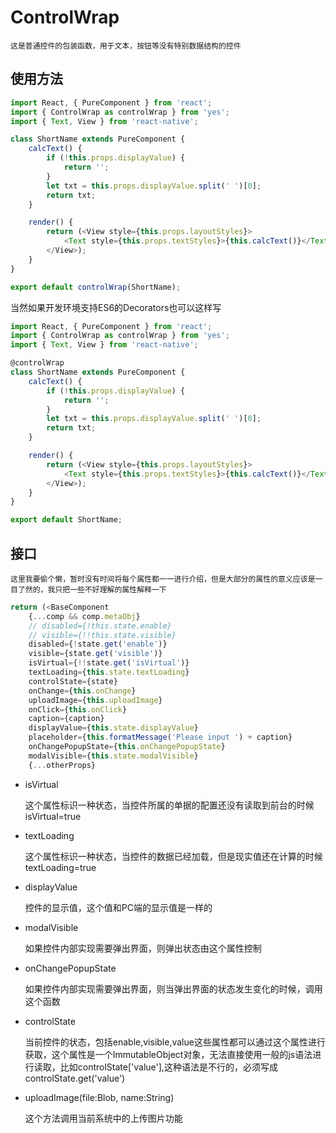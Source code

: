 # ControlWrap
    这是普通控件的包装函数，用于文本，按钮等没有特别数据结构的控件
## 使用方法
```javascript 
import React, { PureComponent } from 'react';
import { ControlWrap as controlWrap } from 'yes';
import { Text, View } from 'react-native';

class ShortName extends PureComponent {
    calcText() {
        if (!this.props.displayValue) {
            return '';
        }
        let txt = this.props.displayValue.split(' ')[0];
        return txt;
    }

    render() {
        return (<View style={this.props.layoutStyles}>
            <Text style={this.props.textStyles}>{this.calcText()}</Text>
        </View>);
    }
}

export default controlWrap(ShortName);
```
当然如果开发环境支持ES6的Decorators也可以这样写
```javascript 
import React, { PureComponent } from 'react';
import { ControlWrap as controlWrap } from 'yes';
import { Text, View } from 'react-native';

@controlWrap
class ShortName extends PureComponent {
    calcText() {
        if (!this.props.displayValue) {
            return '';
        }
        let txt = this.props.displayValue.split(' ')[0];
        return txt;
    }

    render() {
        return (<View style={this.props.layoutStyles}>
            <Text style={this.props.textStyles}>{this.calcText()}</Text>
        </View>);
    }
}

export default ShortName;
```

## 接口

    这里我要偷个懒，暂时没有时间将每个属性都一一进行介绍，但是大部分的属性的意义应该是一目了然的，我只把一些不好理解的属性解释一下

```javascript
return (<BaseComponent
    {...comp && comp.metaObj}
    // disabled={!this.state.enable}
    // visible={!!this.state.visible}
    disabled={!state.get('enable')}
    visible={state.get('visible')}
    isVirtual={!!state.get('isVirtual')}
    textLoading={this.state.textLoading}
    controlState={state}
    onChange={this.onChange}
    uploadImage={this.uploadImage}
    onClick={this.onClick}
    caption={caption}
    displayValue={this.state.displayValue}
    placeholder={this.formatMessage('Please input ') + caption}
    onChangePopupState={this.onChangePopupState}
    modalVisible={this.state.modalVisible}
    {...otherProps}
```
* isVirtual

    这个属性标识一种状态，当控件所属的单据的配置还没有读取到前台的时候isVirtual=true

* textLoading

    这个属性标识一种状态，当控件的数据已经加载，但是现实值还在计算的时候textLoading=true

* displayValue

    控件的显示值，这个值和PC端的显示值是一样的

* modalVisible

    如果控件内部实现需要弹出界面，则弹出状态由这个属性控制

* onChangePopupState

    如果控件内部实现需要弹出界面，则当弹出界面的状态发生变化的时候，调用这个函数

* controlState

    当前控件的状态，包括enable,visible,value这些属性都可以通过这个属性进行获取，这个属性是一个ImmutableObject对象，无法直接使用一般的js语法进行读取，比如controlState['value'],这种语法是不行的，必须写成controlState.get('value')

* uploadImage(file:Blob, name:String)

    这个方法调用当前系统中的上传图片功能